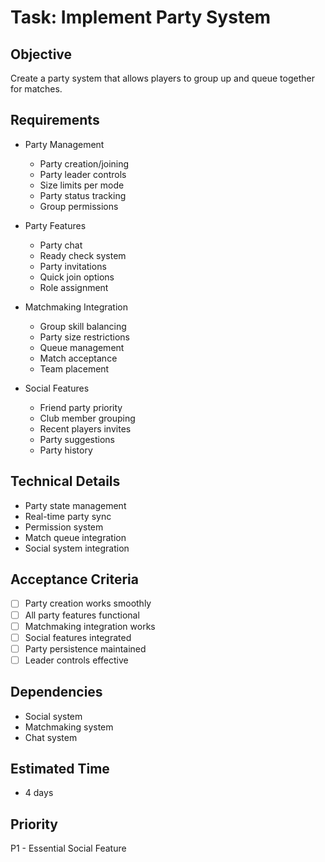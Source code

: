 # Task: Implement Party System

## Objective
Create a party system that allows players to group up and queue together for matches.

## Requirements
- Party Management
  * Party creation/joining
  * Party leader controls
  * Size limits per mode
  * Party status tracking
  * Group permissions

- Party Features
  * Party chat
  * Ready check system
  * Party invitations
  * Quick join options
  * Role assignment

- Matchmaking Integration
  * Group skill balancing
  * Party size restrictions
  * Queue management
  * Match acceptance
  * Team placement

- Social Features
  * Friend party priority
  * Club member grouping
  * Recent players invites
  * Party suggestions
  * Party history

## Technical Details
- Party state management
- Real-time party sync
- Permission system
- Match queue integration
- Social system integration

## Acceptance Criteria
- [ ] Party creation works smoothly
- [ ] All party features functional
- [ ] Matchmaking integration works
- [ ] Social features integrated
- [ ] Party persistence maintained
- [ ] Leader controls effective

## Dependencies
- Social system
- Matchmaking system
- Chat system

## Estimated Time
- 4 days

## Priority
P1 - Essential Social Feature